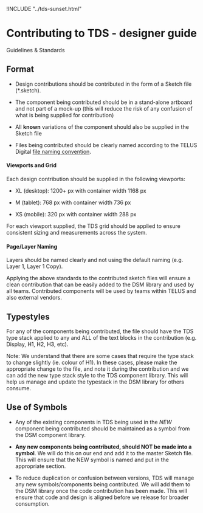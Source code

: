 !INCLUDE "../tds-sunset.html"

# Contributing to TDS - designer guide

Guidelines & Standards

## Format

- Design contributions should be contributed in the form of a Sketch file (\*.sketch).

- The component being contributed should be in a stand-alone artboard and not part of a mock-up (this will reduce the risk of any confusion of what is being supplied for contribution)

- All **known** variations of the component should also be supplied in the Sketch file

- Files being contributed should be clearly named according to the TELUS Digital [file naming convention](https://docs.google.com/a/telus.com/document/d/1qqqwh3srXp8owsGEx_RnImyPxr6bP6KV1dfp7kV3o6g/edit?usp=sharing).

#### Viewports and Grid

Each design contribution should be supplied in the following viewports:

- XL (desktop): 1200+ px with container width 1168 px

- M (tablet): 768 px with container width 736 px

- XS (mobile): 320 px with container width 288 px

For each viewport supplied, the TDS grid should be applied to ensure consistent sizing and measurements across the system.

#### Page/Layer Naming

Layers should be named clearly and not using the default naming (e.g. Layer 1, Layer 1 Copy).

Applying the above standards to the contributed sketch files will ensure a clean contribution that can be easily added to the DSM library and used by all teams. Contributed components will be used by teams within TELUS and also external vendors.

## Typestyles

For any of the components being contributed, the file should have the TDS type stack applied to any and ALL of the text blocks in the contribution (e.g. Display, H1, H2, H3, etc).

Note: We understand that there are some cases that require the type stack to change slightly (ie. colour of H1). In these cases, please make the appropriate change to the file, and note it during the contribution and we can add the new type stack style to the TDS component library. This will help us manage and update the typestack in the DSM library for others consume.

## Use of Symbols

- Any of the existing components in TDS being used in the _NEW_ component being contributed should be maintained as a symbol from the DSM component library.

- **Any new components being contributed, should NOT be made into a symbol**. We will do this on our end and add it to the master Sketch file. This will ensure that the NEW symbol is named and put in the appropriate section.

- To reduce duplication or confusion between versions, TDS will manage any new symbols/components being contributed. We will add them to the DSM library once the code contribution has been made. This will ensure that code and design is aligned before we release for broader consumption.

